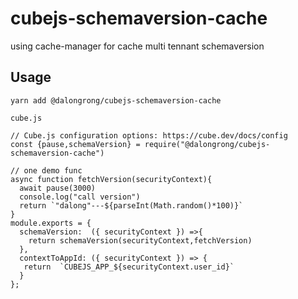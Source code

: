 # cubejs-schemaversion-cache

using cache-manager for cache multi tennant schemaversion


## Usage

```code
yarn add @dalongrong/cubejs-schemaversion-cache

cube.js

// Cube.js configuration options: https://cube.dev/docs/config
const {pause,schemaVersion} = require("@dalongrong/cubejs-schemaversion-cache")

// one demo func 
async function fetchVersion(securityContext){
  await pause(3000)
  console.log("call version")
  return `"dalong"---${parseInt(Math.random()*100)}`
}
module.exports = {
  schemaVersion:  ({ securityContext }) =>{
    return schemaVersion(securityContext,fetchVersion)
  },
  contextToAppId: ({ securityContext }) => {
   return  `CUBEJS_APP_${securityContext.user_id}`
  }
};
```